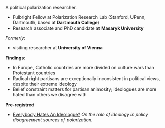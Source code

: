 A political polarization researcher.
* Fulbright Fellow at Polarization Research Lab (Stanford, UPenn, Dartmouth, based at **Dartmouth College**)
* Research associate and PhD candidate at **Masaryk University**

_Formerly_:
* visiting researcher at **University of Vienna**

**Findings**:
 * In Europe, Catholic countries are more divided on culture wars than Protestant countries
 * Radical right partisans are exceptionally inconsistent in political views, despite their extreme ideology
 * Belief constraint matters for partisan animosity; ideologues are more hated than others we disagree with

**Pre-registred**
* [Everybody Hates An Ideologue?](https://osf.io/fgbma) _On the role of ideology in policy disagreement sources of polarization._
